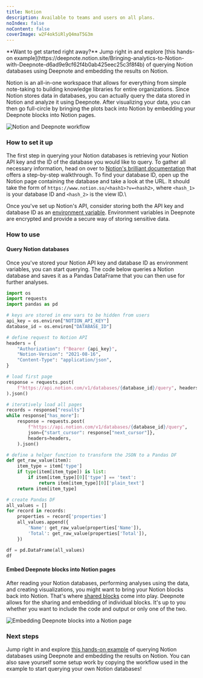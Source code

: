 ```yaml
---
title: Notion
description: Available to teams and users on all plans.
noIndex: false
noContent: false
coverImage: w2F4ok5iRlyQ4maT5G3m
---
```


<Callout status="info">
**Want to get started right away?** Jump right in and explore [this hands-on example](https://deepnote.notion.site/Bringing-analytics-to-Notion-with-Deepnote-d6ad9e9cf62f4b0ab425eec25c3f8f4b) of querying Notion databases using Deepnote and embedding the results on Notion.
</Callout>

Notion is an all-in-one workspace that allows for everything from simple note-taking to building knowledge libraries for entire organizations. Since Notion stores data in databases, you can actually query the data stored in Notion and analyze it using Deepnote. After visualizing your data, you can then go full-circle by bringing the plots back into Notion by embedding your Deepnote blocks into Notion pages.

![Notion and Deepnote workflow](https://media.graphassets.com/LuOWv7d4Qku2NVuInmU6)

### How to set it up

The first step in querying your Notion databases is retrieving your Notion API key and the ID of the database you would like to query. To gather all necessary information, head on over to [Notion's brilliant documentation](https://developers.notion.com/docs/getting-started) that offers a step-by-step walkthrough. To find your database ID, open up the Notion page containing the database and take a look at the URL. It should take the form of `https://www.notion.so/<hash1>?v=<hash2>`, where `<hash_1>` is your database ID and `<hash_2>` is the view ID.\

Once you've set up Notion's API, consider storing both the API key and database ID as an [environment variable](/docs/environment-variables). Environment variables in Deepnote are encrypted and provide a secure way of storing sensitive data.

### How to use

#### Query Notion databases

Once you've stored your Notion API key and database ID as environment variables, you can start querying. The code below queries a Notion database and saves it as a Pandas DataFrame that you can then use for further analyses.

```python
import os
import requests
import pandas as pd

# keys are stored in env vars to be hidden from users
api_key = os.environ["NOTION_API_KEY"]
database_id = os.environ["DATABASE_ID"]

# define request to Notion API
headers = {
    "Authorization": f"Bearer {api_key}",
    "Notion-Version": "2021-08-16",
    "Content-Type": "application/json",
}

# load first page
response = requests.post(
    f"https://api.notion.com/v1/databases/{database_id}/query", headers=headers
).json()

# iteratively load all pages
records = response["results"]
while response["has_more"]:
    response = requests.post(
        f"https://api.notion.com/v1/databases/{database_id}/query",
        json={"start_cursor": response["next_cursor"]},
        headers=headers,
    ).json()

# define a helper function to transform the JSON to a Pandas DF
def get_raw_value(item):
    item_type = item['type']
    if type(item[item_type]) is list:
        if item[item_type][0]['type'] == 'text':
            return item[item_type][0]['plain_text']
    return item[item_type]

# create Pandas DF
all_values = []
for record in records:
    properties = record['properties']
    all_values.append({
        'Name': get_raw_value(properties['Name']),
        'Total': get_raw_value(properties['Total']),
    })

df = pd.DataFrame(all_values)
df
```

#### Embed Deepnote blocks into Notion pages

After reading your Notion databases, performing analyses using the data, and creating visualizations, you might want to bring your Notion blocks back into Notion. That's where [shared blocks](/docs/sharing-and-embedding-blocks) come into play. Deepnote allows for the sharing and embedding of individual blocks. It's up to you whether you want to include the code and output or only one of the two.

![Embedding Deepnote blocks into a Notion page](https://media.graphassets.com/hYvEAUk3TOhQoxZklVQu)

### Next steps

Jump right in and explore [this hands-on example](https://deepnote.notion.site/Bringing-analytics-to-Notion-with-Deepnote-d6ad9e9cf62f4b0ab425eec25c3f8f4b) of querying Notion databases using Deepnote and embedding the results on Notion. You can also save yourself some setup work by copying the workflow used in the example to start querying your own Notion databases!
